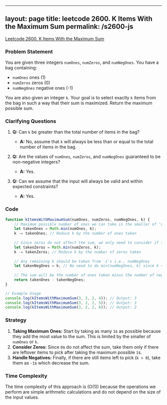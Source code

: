 
---
layout: page
title: leetcode 2600. K Items With the Maximum Sum
permalink: /s2600-js
---
[Leetcode 2600. K Items With the Maximum Sum](https://algoadvance.github.io/algoadvance/l2600)
### Problem Statement
You are given three integers `numOnes`, `numZeros`, and `numNegOnes`. You have a bag containing:
- `numOnes` ones (1)
- `numZeros` zeros (0)
- `numNegOnes` negative ones (-1)

You are also given an integer `k`. Your goal is to select exactly `k` items from the bag in such a way that their sum is maximized. Return the maximum possible sum.

### Clarifying Questions
1. **Q:** Can `k` be greater than the total number of items in the bag?
   - **A:** No, assume that `k` will always be less than or equal to the total number of items in the bag.

2. **Q:** Are the values of `numOnes`, `numZeros`, and `numNegOnes` guaranteed to be non-negative integers?
   - **A:** Yes.

3. **Q:** Can we assume that the input will always be valid and within expected constraints?
   - **A:** Yes.

### Code
```javascript
function kItemsWithMaximumSum(numOnes, numZeros, numNegOnes, k) {
    // Maximum possible number of ones we can take is the smaller of 'numOnes' and 'k'
    let takenOnes = Math.min(numOnes, k);
    k -= takenOnes; // Reduce k by the number of ones taken
    
    // Since zeros do not affect the sum, we only need to consider if there are leftover items to pick
    let takenZeros = Math.min(numZeros, k);
    k -= takenZeros; // Reduce k by the number of zeros taken
    
    // Any remaining k should be taken from -1's i.e., numNegOnes
    let takenNegOnes = k; // No need to do min(numNegOnes, k) since k <= numOnes + numZeros + numNegOnes
    
    // The sum will be the number of ones taken minus the number of negative ones taken
    return takenOnes - takenNegOnes;
}

// Example Usage
console.log(kItemsWithMaximumSum(3, 2, 2, 4)); // Output: 3
console.log(kItemsWithMaximumSum(3, 2, 2, 5)); // Output: 3
console.log(kItemsWithMaximumSum(3, 2, 2, 6)); // Output: 2
```

### Strategy
1. **Taking Maximum Ones:** Start by taking as many `1`s as possible because they add the most value to the sum. This is limited by the smaller of `numOnes` or `k`.
2. **Consider Zeros:** Since `0`s do not affect the sum, take them only if there are leftover items to pick after taking the maximum possible `1`s.
3. **Handle Negatives:** Finally, if there are still items left to pick (`k > 0`), take them as `-1`s which decrease the sum.

### Time Complexity
The time complexity of this approach is \(O(1)\) because the operations we perform are simple arithmetic calculations and do not depend on the size of the input values.